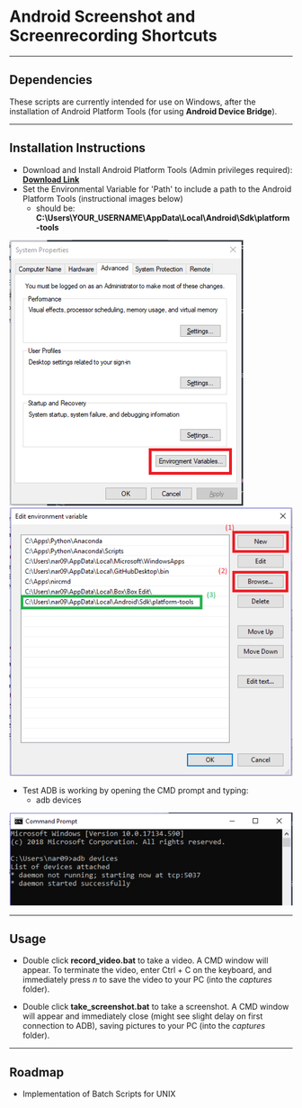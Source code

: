 # Android Screenshot and Screenrecording Shortcuts

---

## Dependencies

These scripts are currently intended for use on Windows, after the installation of Android Platform Tools (for using **Android Device Bridge**).

---

## Installation Instructions

[systemprops]: /guide/sysprops.png "alt"
[setpath]: /guide/setpath.png ""
[adbworking]: /guide/adbworking.png "alt"

* Download and Install Android Platform Tools (Admin privileges required): [**Download Link**](https://developer.android.com/studio/releases/platform-tools)
* Set the Environmental Variable for 'Path' to include a path to the Android Platform Tools (instructional images below)
	* should be: **C:\Users\YOUR_USERNAME\AppData\Local\Android\Sdk\platform-tools**

![System Properties][systemprops]
![Settings the ADB Path (successful path in green)][setpath]

* Test ADB is working by opening the CMD prompt and typing:
	* adb devices

![ADB Working][adbworking]

---

## Usage
* Double click **record_video.bat** to take a video. A CMD window will appear. To terminate the video, enter Ctrl + C on the keyboard, and immediately press *n* to save the video to your PC (into the *captures* folder).

* Double click **take_screenshot.bat** to take a screenshot. A CMD window will appear and immediately close (might see slight delay on first connection to ADB), saving pictures to your PC (into the *captures* folder).

---

## Roadmap
* Implementation of Batch Scripts for UNIX
